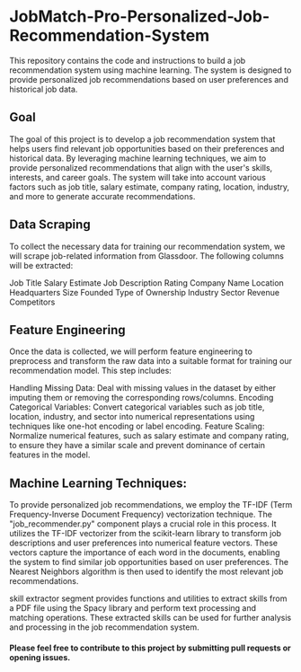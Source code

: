 # JobMatch-Pro-Personalized-Job-Recommendation-System
This repository contains the code and instructions to build a job recommendation system using machine learning. The system is designed to provide personalized job recommendations based on user preferences and historical job data. 


## Goal
The goal of this project is to develop a job recommendation system that helps users find relevant job opportunities based on their preferences and historical data. By leveraging machine learning techniques, we aim to provide personalized recommendations that align with the user's skills, interests, and career goals. The system will take into account various factors such as job title, salary estimate, company rating, location, industry, and more to generate accurate recommendations.

## Data Scraping
To collect the necessary data for training our recommendation system, we will scrape job-related information from Glassdoor. The following columns will be extracted:

Job Title
Salary Estimate
Job Description
Rating
Company Name
Location
Headquarters
Size
Founded
Type of Ownership
Industry
Sector
Revenue
Competitors

## Feature Engineering
Once the data is collected, we will perform feature engineering to preprocess and transform the raw data into a suitable format for training our recommendation model. This step includes:

Handling Missing Data: Deal with missing values in the dataset by either imputing them or removing the corresponding rows/columns.
Encoding Categorical Variables: Convert categorical variables such as job title, location, industry, and sector into numerical representations using techniques like one-hot encoding or label encoding.
Feature Scaling: Normalize numerical features, such as salary estimate and company rating, to ensure they have a similar scale and prevent dominance of certain features in the model.

## Machine Learning Techniques:
To provide personalized job recommendations, we employ the TF-IDF (Term Frequency-Inverse Document Frequency) vectorization technique. The "job_recommender.py" component plays a crucial role in this process. It utilizes the TF-IDF vectorizer from the scikit-learn library to transform job descriptions and user preferences into numerical feature vectors. These vectors capture the importance of each word in the documents, enabling the system to find similar job opportunities based on user preferences. The Nearest Neighbors algorithm is then used to identify the most relevant job recommendations.

skill extractor segment provides functions and utilities to extract skills from a PDF file using the Spacy library and perform text processing and matching operations. These extracted skills can be used for further analysis and processing in the job recommendation system.





#### Please feel free to contribute to this project by submitting pull requests or opening issues.
